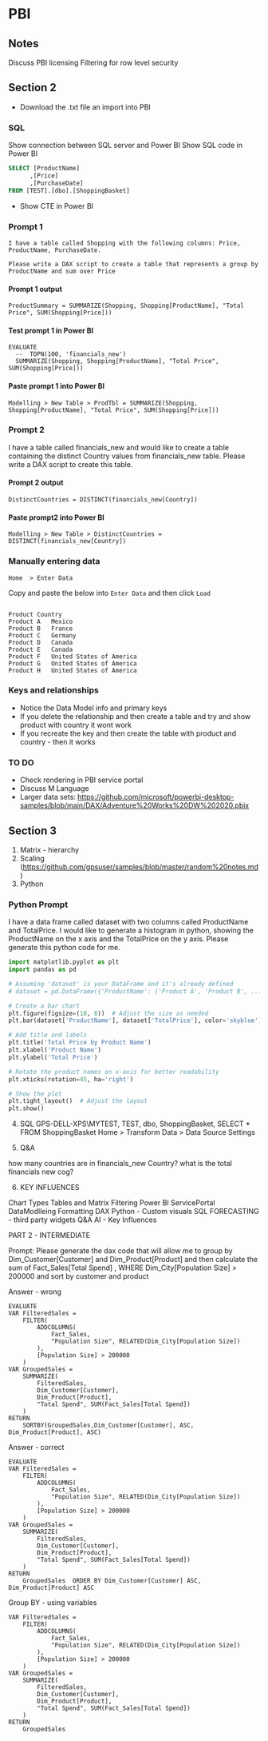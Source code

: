 # PBI

## Notes

Discuss PBI licensing
Filtering for row level security 

## Section 2

* Download the .txt file an import into PBI

### SQL

Show connection between SQL server and Power BI
Show SQL code in Power BI

```sql
SELECT [ProductName]
      ,[Price]
      ,[PurchaseDate]
FROM [TEST].[dbo].[ShoppingBasket]
```

* Show CTE in Power BI

### Prompt 1

```text
I have a table called Shopping with the following columns: Price, ProductName, PurchaseDate.

Please write a DAX script to create a table that represents a group by ProductName and sum over Price
```

#### Prompt 1 output

```dax
ProductSummary = SUMMARIZE(Shopping, Shopping[ProductName], "Total Price", SUM(Shopping[Price]))
```

#### Test prompt 1 in Power BI

```dax
EVALUATE
  --  TOPN(100, 'financials_new')
  SUMMARIZE(Shopping, Shopping[ProductName], "Total Price", SUM(Shopping[Price]))
```

#### Paste prompt 1 into Power BI

```instructions
Modelling > New Table > ProdTbl = SUMMARIZE(Shopping, Shopping[ProductName], "Total Price", SUM(Shopping[Price]))
```

### Prompt 2

I have a table called financials_new and would like to create a table containing the distinct Country values from financials_new table. Please write a DAX script to create this table.

#### Prompt 2 output

```dax
DistinctCountries = DISTINCT(financials_new[Country])
```

#### Paste prompt2 into Power BI

```instructions
Modelling > New Table > DistinctCountries = DISTINCT(financials_new[Country])
```

### Manually entering data

```instructions
Home  > Enter Data
```

Copy and paste the below into `Enter Data` and then click `Load`

```csv   ShoppingCountry

Product	Country
Product A	Mexico
Product B	France
Product C	Germany
Product D	Canada
Product E	Canada
Product F	United States of America
Product G	United States of America
Product H	United States of America
```

### Keys and relationships

* Notice the Data Model info and primary keys
* If you delete the relationship and then create a table and try and show product with country it wont work
* If you recreate the key and then create the table with product and country - then it works

### TO DO

* Check rendering in PBI service portal  
* Discuss M Language
* Larger data sets:
<https://github.com/microsoft/powerbi-desktop-samples/blob/main/DAX/Adventure%20Works%20DW%202020.pbix>

## Section 3

1. Matrix - hierarchy
2. Scaling  (https://github.com/gpsuser/samples/blob/master/random%20notes.md)
3. Python


### Python Prompt

I have a data frame called dataset with two columns called ProductName and TotalPrice. I would like to generate a histogram in python, showing the ProductName on the x axis and the TotalPrice on the y axis. Please generate this python code for me.

```python
import matplotlib.pyplot as plt
import pandas as pd

# Assuming 'dataset' is your DataFrame and it's already defined
# dataset = pd.DataFrame({'ProductName': ['Product A', 'Product B', ...], 'TotalPrice': [120, 340, ...]})

# Create a bar chart
plt.figure(figsize=(10, 8))  # Adjust the size as needed
plt.bar(dataset['ProductName'], dataset['TotalPrice'], color='skyblue')

# Add title and labels
plt.title('Total Price by Product Name')
plt.xlabel('Product Name')
plt.ylabel('Total Price')

# Rotate the product names on x-axis for better readability
plt.xticks(rotation=45, ha='right')

# Show the plot
plt.tight_layout()  # Adjust the layout
plt.show()
```


4. SQL   GPS-DELL-XPS\MYTEST, TEST, dbo, ShoppingBasket,   SELECT * FROM ShoppingBasket
   Home > Transform Data > Data Source Settings

5. Q&A

how many countries are in financials_new Country?
what is the total financials new cog?

6. KEY INFLUENCES



<!-- Summary -->

Chart Types
Tables and Matrix
Filtering
Power BI ServicePortal
DataModlleing
Formatting
DAX
Python - Custom visuals
SQL
FORECASTING - third party widgets
Q&A
AI - Key Influences


PART 2 - INTERMEDIATE


Prompt:
Please generate the dax code that will allow me to group by
Dim_Customer[Customer] and Dim_Product[Product] and then 
calculate the sum of Fact_Sales[Total Spend] ,
WHERE Dim_City[Population Size] > 200000 and 
sort by customer and product

Answer - wrong

```dax
EVALUATE
VAR FilteredSales = 
    FILTER(
        ADDCOLUMNS(
            Fact_Sales,
            "Population Size", RELATED(Dim_City[Population Size])
        ),
        [Population Size] > 200000
    )
VAR GroupedSales = 
    SUMMARIZE(
        FilteredSales,
        Dim_Customer[Customer],
        Dim_Product[Product],
        "Total Spend", SUM(Fact_Sales[Total Spend])
    )
RETURN
    SORTBY(GroupedSales,Dim_Customer[Customer], ASC, Dim_Product[Product], ASC)
```
Answer - correct
  
  ```dax
  EVALUATE
  VAR FilteredSales = 
      FILTER(
          ADDCOLUMNS(
              Fact_Sales,
              "Population Size", RELATED(Dim_City[Population Size])
          ),
          [Population Size] > 200000
      )
  VAR GroupedSales = 
      SUMMARIZE(
          FilteredSales,
          Dim_Customer[Customer],
          Dim_Product[Product],
          "Total Spend", SUM(Fact_Sales[Total Spend])
      )
  RETURN
      GroupedSales  ORDER BY Dim_Customer[Customer] ASC, Dim_Product[Product] ASC
  ```

Group BY - using variables

```daxtbl_GroupByTest = 
VAR FilteredSales = 
    FILTER(
        ADDCOLUMNS(
            Fact_Sales,
            "Population Size", RELATED(Dim_City[Population Size])
        ),
        [Population Size] > 200000
    )
VAR GroupedSales = 
    SUMMARIZE(
        FilteredSales,
        Dim_Customer[Customer],
        Dim_Product[Product],
        "Total Spend", SUM(Fact_Sales[Total Spend])
    )
RETURN
    GroupedSales  
```
